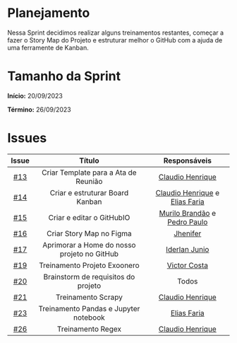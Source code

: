 # Planejamento

Nessa Sprint decidimos realizar alguns treinamentos restantes, começar a fazer o Story Map do Projeto e estruturar melhor o GitHub com a ajuda de uma ferramente de Kanban.


# Tamanho da Sprint

**Início:** 20/09/2023

**Término:** 26/09/2023


# Issues


|                          Issue                           |              Título               |                    Responsáveis                     |
| :------------------------------------------------------: | :-------------------------------: | :-------------------------------------------------: |
| [#13](https://github.com/unb-mds/2023-2-Squad05/issues/13) | Criar Template para a Ata de Reunião           | [Claudio Henrique](https://github.com/claudiohsc) |
| [#14](https://github.com/unb-mds/2023-2-Squad05/issues/14) | Criar e estruturar Board Kanban          | [Claudio Henrique](https://github.com/claudiohsc) e  [Elias Faria](https://github.com/EliasOliver21)    |
| [#15](https://github.com/unb-mds/2023-2-Squad05/issues/15) |Criar e editar o GitHubIO| [Murilo Brandão](https://github.com/MuriloBDSR) e [Pedro Paulo](https://github.com/Pedrin0030)|
| [#16](https://github.com/unb-mds/2023-2-Squad05/issues/16)| Criar Story Map no Figma          | [Jhenifer](https://github.com/jheniferib)|
| [#17](https://github.com/unb-mds/2023-2-Squad05/issues/17)| Aprimorar a Home do nosso projeto no GitHub| [Iderlan Junio](https://github.com/IderlanJ)|
| [#19](https://github.com/unb-mds/2023-2-Squad05/issues/19)| Treinamento Projeto Exoonero| [Victor Costa](https://github.com/VictorGCOSTA)|
| [#20](https://github.com/unb-mds/2023-2-Squad05/issues/20)| Brainstorm de requisitos do projeto | Todos|
| [#21](https://github.com/unb-mds/2023-2-Squad05/issues/21)| Treinamento Scrapy |  [Claudio Henrique](https://github.com/claudiohsc)|
| [#23](https://github.com/unb-mds/2023-2-Squad05/issues/23)| Treinamento Pandas e Jupyter notebook | [Elias Faria](https://github.com/EliasOliver21) |
| [#26](https://github.com/unb-mds/2023-2-Squad05/issues/26)| Treinamento Regex | [Claudio Henrique](https://github.com/claudiohsc) |
